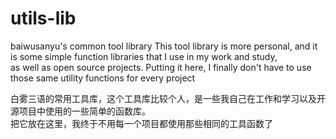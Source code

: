 # utils-lib
baiwusanyu's common tool library
This tool library is more personal, and it is some simple function libraries that I use in my work and study,   
as well as open source projects. Putting it here, I finally don't have to use those same utility functions for every project  

白雾三语的常用工具库，这个工具库比较个人，是一些我自己在工作和学习以及开源项目中使用的一些简单的函数库。  
把它放在这里，我终于不用每一个项目都使用那些相同的工具函数了
